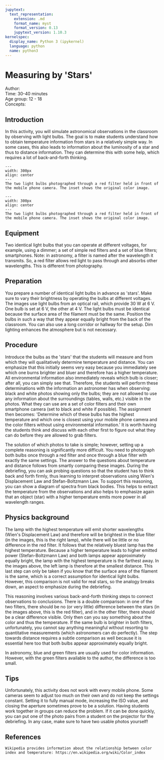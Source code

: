 ```yaml
---
jupytext:
  text_representation:
    extension: .md
    format_name: myst
    format_version: 0.13
    jupytext_version: 1.10.3
kernelspec:
  display_name: Python 3 (ipykernel)
  language: python
  name: python3
---
```


# Measuring by 'Stars'


Author:     \
Time: 30-40 minutes\
Age group:	12 - 18\
Concepts:	

## Introduction
In this activity, you will simulate astronomical observations in the classroom by observing with light bulbs. The goal is to make students understand how to obtain temperature information from stars in a relatively simple way. In some cases, this also leads to information about the luminosity of a star and thus to distance information. They can determine this with some help, which requires a lot of back-and-forth thinking.

```{figure} dm80_figure1.jpg
---
width: 300px
align: center
---
The two light bulbs photographed through a red filter held in front of the mobile phone camera. The inset shows the original color image.
```



```{figure} dm80_figure2.jpg
---
width: 300px
align: center
---
The two light bulbs photographed through a red filter held in front of the mobile phone camera. The inset shows the original color image.
```


## Equipment
Two identical light bulbs that you can operate at different voltages, for example, using a dimmer; a set of simple red filters and a set of blue filters; smartphones.
Note: in astronomy, a filter is named after the wavelength it transmits. So, a red filter allows red light to pass through and absorbs other wavelengths. This is different from photography.

## Preparation
You prepare a number of identical light bulbs in advance as 'stars'. Make sure to vary their brightness by operating the bulbs at different voltages. The images use light bulbs from an optical rail, which provide 30 W at 6 V. One bulb is set at 6 V, the other at 4 V. The light bulbs must be identical because the surface area of the filament must be the same. Position the bulbs in such a way that they appear equally bright from the back of the classroom. You can also use a long corridor or hallway for the setup. Dim lighting enhances the atmosphere but is not necessary.

## Procedure
Introduce the bulbs as the 'stars' that the students will measure and from which they will qualitatively determine temperature and distance. You can emphasize that this initially seems very easy because you immediately see which one burns brighter and bluer and therefore has a higher temperature. All environmental information also immediately reveals which bulb is closer; after all, you can simply see that. Therefore, the students will perform these determinations with the information an astronomer has when observing: black and white photos showing only the bulbs; they are not allowed to use any information about the surroundings (tables, walls, etc.) visible in the photos. What they can use are a set of color filters and their own smartphone camera (set to black and white if possible). The assignment then becomes: 'Determine which of these bulbs has the highest temperature and which one is closest using your mobile phone camera and the color filters without using environmental information.' It is worth having the students think and discuss with each other first to figure out what they can do before they are allowed to grab filters.

The solution of which photos to take is simple; however, setting up a complete reasoning is significantly more difficult. You need to photograph both bulbs once through a red filter and once through a blue filter with exactly the same settings. The answer to the questions about temperature and distance follows from smartly comparing these images. During the debriefing, you can ask probing questions so that the student has to think back and forth firmly, thus learning to interpret observations using Wien's Displacement Law and Stefan-Boltzmann Law. To support this reasoning, you can show a diagram of spectra from black bodies. This helps to extract the temperature from the observations and also helps to emphasize again that an object (star) with a higher temperature emits more power in all wavelength ranges.

## Physics background
The lamp with the highest temperature will emit shorter wavelengths (Wien's Displacement Law) and therefore will be brightest in the blue filter (in the images, this is the right lamp), while there will be little or no difference in the red filter. It follows that the relatively bluest lamp has the highest temperature. Because a higher temperature leads to higher emitted power (Stefan-Boltzmann Law) and both lamps appear approximately equally bright, the lamp with the highest temperature is the farthest away. In the images above, the left lamp is therefore at the smallest distance. This last step can only be taken if you know that the surface area of the filament is the same, which is a correct assumption for identical light bulbs. However, this comparison is not valid for real stars, so the analogy breaks down, an aspect to emphasize during the debriefing.

This reasoning involves various back-and-forth thinking steps to connect observations to conclusions. There is a double comparison: in one of the two filters, there should be no (or very little) difference between the stars (in the images above, this is the red filter), and in the other filter, there should be a clear difference visible. Only then can you say something about the color and thus the temperature. If the same bulb is brighter in both filters, unfortunately, you cannot say anything meaningful without resorting to quantitative measurements (which astronomers can do perfectly). The step towards distance requires a subtle comparison as well because it is essential here too that both bulbs appear approximately equally bright.

In astronomy, blue and green filters are usually used for color information. However, with the green filters available to the author, the difference is too small.

## Tips
Unfortunately, this activity does not work with every mobile phone. Some cameras seem to adjust too much on their own and do not keep the settings constant. Setting it to fully manual mode, increasing the ISO value, and closing the aperture sometimes prove to be a solution. Having students work together in groups can reduce the problem.
If it can be done quickly, you can put one of the photo pairs from a student on the projector for the debriefing. In any case, make sure to have two usable photos yourself!

## References
```{bibliography}
Wikipedia provides information about the relationship between color index and temperature: https://en.wikipedia.org/wiki/Color_index
```